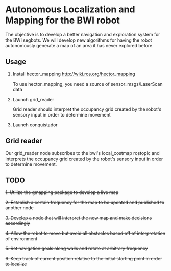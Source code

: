 # Autonomous Localization and Mapping for the BWI robot
The objective is to develop a better navigation and exploration system for
the BWI segbots. We will develop new algorithms for having the robot autonomously
generate a map of an area it has never explored before.

## Usage
1. Install hector_mapping http://wiki.ros.org/hector_mapping
   
   To use hector_mapping, you need a source of sensor_msgs/LaserScan data
2. Launch grid_reader
   
   Grid reader should interpret the occupancy grid created by the robot's sensory input in order to determine movement

3. Launch conquistador
   

## Grid reader
Our grid_reader node subscribes to the bwi's local_costmap rostopic and interprets the occupancy grid created by the robot's sensory input in order to determine movement.


## TODO
~~1. Utilize the gmapping package to develop a live map~~

~~2. Establish a certain frequency for the map to be updated and published to another node~~

~~3. Develop a node that will interpret the new map and make decisions accordingly~~

~~4. Allow the robot to move but avoid all obstacles based off of interpretation of environment~~

~~5. Set navigation goals along walls and rotate at arbitrary frequency~~

~~6. Keep track of current position relative to the initial starting point in order to localize~~

